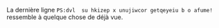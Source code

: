 La dernière ligne `PS:dvl  su hkizep x unujiwcor getqeyeiu b o afume!` ressemble à quelque chose de déjà vue.
